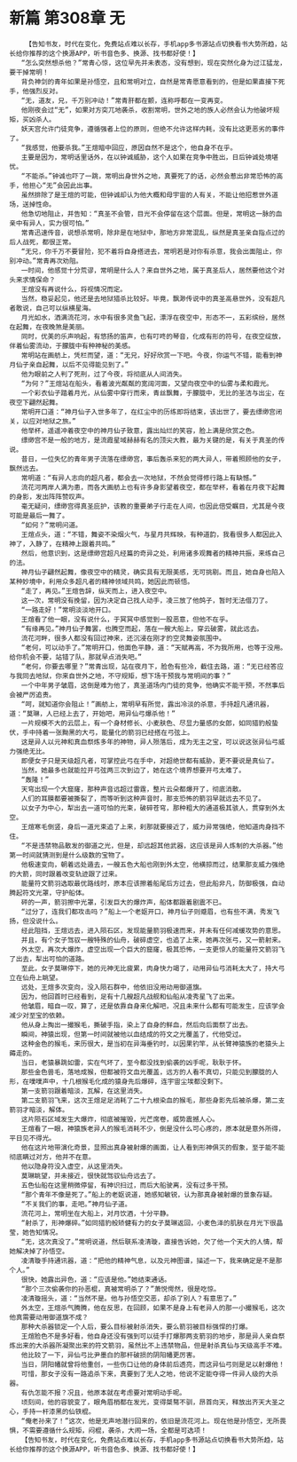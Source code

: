 # 新篇 第308章 无
        【告知书友，时代在变化，免费站点难以长存，手机app多书源站点切换看书大势所趋，站长给你推荐的这个换源APP，听书音色多、换源、找书都好使！】
       “怎么突然想杀他？”常青心惊，这位早先并未表态，没有想到，现在突然化身为过江猛龙，要干掉常明！
       背负神剑的青年如果是孙悟空，且和常明对立，自然是常青愿意看到的，但是如果直接下死手，他强烈反对。
       “无，道友，兄，千万别冲动！”常青肝都在颤，连称呼都在一变再变。
       他刚夜会过“无”，如果对方突兀地袭杀，收割常明，世外之地的族人必然会认为他破坏规矩，买凶杀人。
       妖天宫允许门徒竞争，遵循强者上位的原则，但绝不允许这样内耗，没有比这更恶劣的事件了。
       “我感觉，他要杀我。”王煊暗中回应，原因自然不是这个，他自身不在乎。
       主要是因为，常明话里话外，在以钟诚威胁，这个人如果在竞争中胜出，日后钟诚处境堪忧。
       “不能杀。”钟诚也吓了一跳，常明出身世外之地，真要死了的话，必然会惹出非常恐怖的高手，他担心“无”会因此出事。
       虽然排除了是王煊的可能，但钟诚却认为他大概和母宇宙的人有关，不能让他招惹世外道场，送掉性命。
       他急切地阻止，并告知：“真圣不会管，目光不会停留在这个层面。但是，常明这一脉的血亲中有异人，实力很可怕。”
       常青迅速传音，说想杀常明，除非是在地狱中，那地方非常混乱，纵然是真圣亲自指点过的后人战死，都很正常。
       “无兄，你千万不要冒险，犯不着将自身搭进去，常明若是对你有杀意，我会出面阻止，你别冲动。”常青再次劝阻。
       一时间，他感觉十分荒谬，常明是什么人？来自世外之地，属于真圣后人，居然要他这个对头来求情保命？
       王煊没有再说什么，将视情况而定。
       当然，稳妥起见，他还是去地狱猎杀比较好。毕竟，飘渺传说中的真圣高悬世外，没有超凡者敢说，自己可以纵横星海。
       月光如水，洒满流花河，水中有很多灵鱼飞起，漂浮在夜空中，形态不一，五彩缤纷，居然在起舞，在夜晚煞是美丽。
       同时，优美的乐声响起，有悠扬的笛声，也有叮咚的琴音，化成有形的符号，在夜空绽放，伴着仙雾流动，于朦胧中有种神秘的美感。
       常明站在画舫上，凭栏而望，道：“无兄，好好欣赏一下吧。今夜，你运气不错，能看到神月仙子亲自起舞，以后不见得能见到了。”
       他为眼前之人判了死刑，过了今夜，将彻底从人间消失。
       “为何？”王煊站在船头，看着波光粼粼的宽阔河面，又望向夜空中的仙雾与柔和霞光。
       一个彩衣仙子踏着月光，从仙雾中穿行而来，青丝飘舞，于朦胧中，无比的圣洁与出尘，在夜空下翩然起舞。
       常明开口道：“神月仙子入世多年了，在红尘中的历练即将结束，该出世了，要去缥缈宫闭关，以应对地狱之旅。”
       他举杯，遥遥冲着夜空中的神月仙子致意，露出灿烂的笑容，脸上满是欣赏之色。
       缥缈宫不是一般的地方，是流霞星域赫赫有名的顶尖大教，最为关键的是，有关于真圣的传说。
       昔日，一位失忆的青年男子流落在缥缈宫，事后轰杀来犯的两大异人，带着照顾他的女子，飘然远去。
       常明道：“有异人志向的超凡者，都会去一次地狱，不然会觉得修行路上有缺憾。”
       流花河两岸人满为患，而各大画舫上也有许多身影望着夜空，都在举杯，看着在月夜下起舞的身影，发出阵阵赞叹声。
       毫无疑问，缥缈宫得真圣庇护，该教的重要弟子行走在人间，也因此倍受瞩目，尤其是今夜可能是最后一舞了。
       “如何？”常明问道。
       王煊点头，道：“不错，舞姿不染烟火气，与星月共辉映，有种道韵，我看很多人都因此入神了，入静了，在精神上跟着共鸣。”
       然后，他意识到，这是缥缈宫超凡经篇的奇异之处，利用诸多观舞者的精神共振，来练自己的法。
       神月仙子翩然起舞，像夜空中的精灵，确实具有无限美感，无可挑剔。而且，她自身也陷入某种妙境中，利用众多超凡者的精神领域共鸣，她因此而顿悟。
       “走了，再见。”王煊告辞，纵天而上，进入夜空中。
       这一次，常明没有挽留，因为决定自己找人动手，凌三放了他鸽子，暂时无法借刀了。
       “一路走好！”常明淡淡地开口。
       王煊看了他一眼，没有说什么，于冥冥中感觉到一股恶意，但他不在乎。
       “有缘再见。”神月仙子舞罢，也腾空而起，落在一艘大船上，穿云破雾，就此远去。
       流花河畔，很多人都没有回过神来，还沉浸在刚才的空灵舞姿氛围中。
       “老何，可以动手了。”常明开口，他面色平静，道：“天赋再高，不为我所用，也等于没用。给你机会不要，站错了队，那就早点消失吧。”
       “老何，你要去哪里？”常青出现，站在夜月下，脸色有些冷，截住去路，道：“无已经答应与我同去地狱，你来自世外之地，不守规矩，想下场干预我与常明间的事？”
       一个中年男子皱眉，这倒是难为他了，真圣道场内门徒的竞争，他确实不能干预，不然事后会被严厉追责。
       “呵，就知道你会阻止！”画舫上，常明早有所觉，露出冷淡的杀意，手持超凡通讯器，道：“莫琳，人已经上去了，开始吧，用异仙弓爆杀他！”
       一片规模不大的云层上，有一个身材修长、小麦肤色、尽显力量感的女郎，如同猎豹般蛰伏，手中持着一张黝黑的大弓，能量化的箭羽已经搭在弓弦上。
       这是异人以元神和真血祭炼多年的神物，异人殒落后，成为无主之宝，可以说这张异仙弓威力强绝无比。
       即便女子只是天级超凡者，可掌控此弓在手中，对超绝世都有威胁，更不要说是真仙了。
       当然，她最多也就能拉开弓弦两三次到边了，她在这个境界想要开弓太难了。
       “轰隆！”
       天穹出现一个大窟窿，那种声音远超过雷霆，整片云朵都爆开了，彻底消散。
       人们的耳膜都要被撕裂了，而等听到这种声音时，那支恐怖的箭羽早就远去不见了。
       以女子为中心，犁出去一道可怕的光束，破碎苍穹，那种粗大的通道极其骇人，贯穿到外太空。
       王煊寒毛倒竖，身后一道光束追了上来，刹那就要接近了，威力异常强绝，他知道肉身挡不住。
       “不是违禁物品散发的御道之光，但是，却远超其他武器，这应该是异人炼制的大杀器。”他第一时间就猜测到是什么级数的宝物了。
       他极速变向，朝着远处遁去，一艘五色大船也刚到外太空，他横掠而过，结果那支威力强绝的大箭，同时跟着改变轨迹跟了过来。
       能量符文箭羽选取最优路线时，原本应该擦着船尾后方过去，但此船非凡，防御极强，自动腾起符文光罩，守护船体。
       砰的一声，箭羽擦中光罩，引发巨大的爆炸声，船体都跟着剧震不已。
       “过分了，连我们都攻击吗？”船上一个老妪开口，神月仙子则蹙眉，也有些不满，秀发飞扬，但没说什么。
       经此阻挡，王煊远去，进入陨石区，发现能量箭羽极速而来，并未有任何减缓攻势的意思。
       并且，有个女子驾驭一艘特殊的仙舟，破碎虚空，也追了上来，她再次张弓，又一箭射来。
       外太空，再次大爆炸，虚空出现一个巨大的窟窿，极其恐怖，一支更惊人的能量符文箭羽飞了出去，犁出可怕的道路。
       至此，女子莫琳停下，她的元神无比疲累，肉身快力竭了，动用异仙弓消耗太大了，持大弓立在仙舟上眺望。
       远处，王煊多次变向，没入陨石群中，他依旧没用动用御道旗。
       因为，他回首时已经看到，足有十几艘超凡战舰和仙船从凌秀星飞了出来。
       他皱眉，暗自一叹，算了，还是依靠自身来化解吧，况且未来什么都有可能发生，应该学会减少对至宝的依赖。
       他从身上掏出一撮猴毛，撕破手指，染上了自身的鲜血，然后向后面祭了出去。
       瞬间，神猿出现，但第一时间就被他以血结成的符文之光覆盖了，代他受过。
       这种金色的猴毛，来历很大，是当初在异海垂钓时，以因果钓竿，从长臂神猿族的老猿头上薅走的。
       当日，老猿暴跳如雷，实在气坏了，至今都没找到偷袭的凶手呢，耿耿于怀。
       那些金色兽毛，落地成猴，但都被符文血光覆盖，远方的人看不真切，只能见到朦胧的人形，在噗噗声中，十几根猴毛化成的猿身先后爆碎，连宇宙尘埃都没剩下。
       第一支箭羽跟着暗淡，瓦解，在这里消失。
       第二支箭羽飞来，这次王煊足足消耗了二十九根染血的猴毛，那些身影先后被杀爆，第二支箭羽才暗淡，解体。
       这片陨石区域发生大爆炸，彻底被摧毁，光芒席卷，威势震撼人心。
       王煊看了一眼，神猿族老异人的猴毛消耗不少，倒是没什么可心疼的，原本就是意外所得，平日见不得光。
       他在这片地带演化奇景，显照出真身被射爆的画面，让人看到形神俱灭的假象，至于能不能彻底瞒过对方，他并不在意。
       他以隐身符没入虚空，从这里消失。
       莫琳眺望，并未接近，很快就驾驭仙舟远去了。
       五色仙船在这里稍微停留，有神识扫过，而后大船驶离，没有过多干预。
       “那个青年不像是死了。”船上的老妪说道，她感知敏锐，认为那真身被射爆的景象存疑。
       “不关我们的事，走吧。”神月仙子道。
       流花河上，常明坐在大船上，对月饮酒，十分平静。
       “射杀了，形神爆碎。”如同猎豹般矫健有力的女子莫琳返回，小麦色泽的肌肤在月光下很晶莹，她告知情况。
       “无，这次真没了。”常明说道，然后联系凌清璇，直接告诉她，欠了他一个天大的人情，帮她解决掉了孙悟空。
       凌清璇手持通讯器，道：“把他的精神气息，以及元神图谱，描述一下，我来确定是不是那个人。”
       很快，她露出异色，道：“应该是他。”她结束通话。
       “那个三次偷袭你的孙恶棍，真被常明杀了？”萧悦愕然，很是吃惊。
       凌清璇摇头，道：“当然不是。他与孙悟空交恶，却杀了别人？有意思了。”
       外太空，王煊杀气腾腾，他在反思，在回顾，如果不是身上有老异人的那一小撮猴毛，这次他真需要动用御道旗不成？
       那种大杀器锁定一个人后，要么目标被射杀消失，要么箭羽被目标强悍的打爆。
       王煊脸色不是多好看，他自身还没有强到可以徒手打爆那两支箭羽的地步，那是异人亲自祭炼出来的大杀器所凝聚出来的符文箭羽，虽然比不上违禁物品，但是射杀真仙与天级高手不难。
       他比较了一下，异仙弓比尹墨白的那杆破损的阴阳幡更厉害。
       当日，阴阳幡就曾将他重创，一些伤口让他的身体前后透亮，而这异仙弓则是足以射爆他！
       可惜，那女子没有一路追杀下来，真要到了无人之地，他说不定能夺得一件异人级的大杀器。
       有仇怎能不报？况且，他原本就在考虑要对常明动手呢。
       顷刻间，他的容貌变了，眼角眉梢都在发光，变得桀骜不驯，昂首向天，释放出齐天大圣之心，手持一杆漆黑的仙铁棍。
       “俺老孙来了！”这次，他是无声地潜行回来的，依旧是流花河上。现在他是孙悟空，无所畏惧，不需要遵循什么规矩，闷棍，袭杀，大闹一场，全都是可选项！
       【告知书友，时代在变化，免费站点难以长存，手机app多书源站点切换看书大势所趋，站长给你推荐的这个换源APP，听书音色多、换源、找书都好使！】